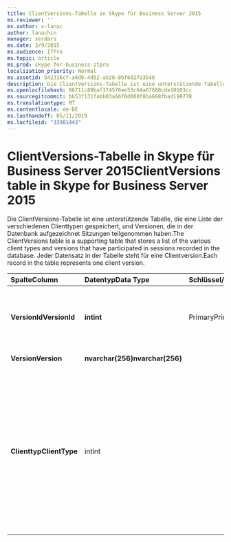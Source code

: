 ```yaml
---
title: ClientVersions-Tabelle in Skype für Business Server 2015
ms.reviewer: ''
ms.author: v-lanac
author: lanachin
manager: serdars
ms.date: 3/9/2015
ms.audience: ITPro
ms.topic: article
ms.prod: skype-for-business-itpro
localization_priority: Normal
ms.assetid: 542316cf-a6db-4d52-ab28-8bf6d27a3b48
description: Die ClientVersions-Tabelle ist eine unterstützende Tabelle, die eine Liste der verschiedenen Clienttypen gespeichert, und Versionen, die in der Datenbank aufgezeichnet Sitzungen teilgenommen haben. Jeder Datensatz in der Tabelle steht für eine Clientversion.
ms.openlocfilehash: 86711c89baf374576ee53c64a67688cde10103cc
ms.sourcegitcommit: bb53f131fabb03a66f0d000f8ba668fbad190778
ms.translationtype: MT
ms.contentlocale: de-DE
ms.lasthandoff: 05/11/2019
ms.locfileid: "33901443"
---
```

# <a name="clientversions-table-in-skype-for-business-server-2015"></a><span data-ttu-id="0c6d7-104">ClientVersions-Tabelle in Skype für Business Server 2015</span><span class="sxs-lookup"><span data-stu-id="0c6d7-104">ClientVersions table in Skype for Business Server 2015</span></span>
 
<span data-ttu-id="0c6d7-105">Die ClientVersions-Tabelle ist eine unterstützende Tabelle, die eine Liste der verschiedenen Clienttypen gespeichert, und Versionen, die in der Datenbank aufgezeichnet Sitzungen teilgenommen haben.</span><span class="sxs-lookup"><span data-stu-id="0c6d7-105">The ClientVersions table is a supporting table that stores a list of the various client types and versions that have participated in sessions recorded in the database.</span></span> <span data-ttu-id="0c6d7-106">Jeder Datensatz in der Tabelle steht für eine Clientversion.</span><span class="sxs-lookup"><span data-stu-id="0c6d7-106">Each record in the table represents one client version.</span></span>
  
|<span data-ttu-id="0c6d7-107">**Spalte**</span><span class="sxs-lookup"><span data-stu-id="0c6d7-107">**Column**</span></span>|<span data-ttu-id="0c6d7-108">**Datentyp**</span><span class="sxs-lookup"><span data-stu-id="0c6d7-108">**Data Type**</span></span>|<span data-ttu-id="0c6d7-109">**Schlüssel/Index**</span><span class="sxs-lookup"><span data-stu-id="0c6d7-109">**Key/Index**</span></span>|<span data-ttu-id="0c6d7-110">**Details**</span><span class="sxs-lookup"><span data-stu-id="0c6d7-110">**Details**</span></span>|
|:-----|:-----|:-----|:-----|
|<span data-ttu-id="0c6d7-111">**VersionId**</span><span class="sxs-lookup"><span data-stu-id="0c6d7-111">**VersionId**</span></span> <br/> |<span data-ttu-id="0c6d7-112">**int**</span><span class="sxs-lookup"><span data-stu-id="0c6d7-112">**int**</span></span> <br/> |<span data-ttu-id="0c6d7-113">Primary</span><span class="sxs-lookup"><span data-stu-id="0c6d7-113">Primary</span></span>  <br/> |<span data-ttu-id="0c6d7-114">Eindeutige Zahl, identifiziert dieser Clienttyp und Version.</span><span class="sxs-lookup"><span data-stu-id="0c6d7-114">Unique number identifying this client type and version.</span></span>  <br/> |
|<span data-ttu-id="0c6d7-115">**Version**</span><span class="sxs-lookup"><span data-stu-id="0c6d7-115">**Version**</span></span> <br/> |<span data-ttu-id="0c6d7-116">**nvarchar(256)**</span><span class="sxs-lookup"><span data-stu-id="0c6d7-116">**nvarchar(256)**</span></span> <br/> ||<span data-ttu-id="0c6d7-117">Versionsname</span><span class="sxs-lookup"><span data-stu-id="0c6d7-117">Version name.</span></span>  <br/> |
|<span data-ttu-id="0c6d7-118">**Clienttyp**</span><span class="sxs-lookup"><span data-stu-id="0c6d7-118">**ClientType**</span></span> <br/> |<span data-ttu-id="0c6d7-119">int</span><span class="sxs-lookup"><span data-stu-id="0c6d7-119">int</span></span>  <br/> ||<span data-ttu-id="0c6d7-120">Gibt den Typ des Clients, die in der Sitzung verwendet.</span><span class="sxs-lookup"><span data-stu-id="0c6d7-120">Specifies the type of client used in the session.</span></span> <span data-ttu-id="0c6d7-121">[UserAgentDef-Tabelle](useragentdef.md) Weitere Informationen finden Sie.</span><span class="sxs-lookup"><span data-stu-id="0c6d7-121">See the [UserAgentDef table](useragentdef.md) for more information.</span></span> <br/> <span data-ttu-id="0c6d7-122">Dieses Feld wurde in Microsoft Lync Server 2013 eingeführt.</span><span class="sxs-lookup"><span data-stu-id="0c6d7-122">This field was introduced in Microsoft Lync Server 2013.</span></span>  <br/> |
   


